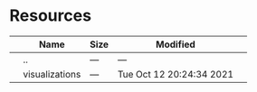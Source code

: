 Resources
=========

<table><thead><tr class="header"><th></th><th>Name</th><th>Size</th><th>Modified</th><th></th></tr></thead><tbody><tr class="odd"><td></td><td><span class="goup">..</span></td><td>—</td><td>—</td><td></td></tr><tr class="even"><td></td><td><span class="name">visualizations</span></td><td>—</td><td>Tue Oct 12 20:24:34 2021</td><td></td></tr></tbody></table>

